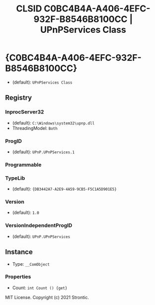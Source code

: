 ﻿---
title: "CLSID C0BC4B4A-A406-4EFC-932F-B8546B8100CC | UPnPServices Class"
excerpt: What is COM-Object CLSID C0BC4B4A-A406-4EFC-932F-B8546B8100CC?
---

# {C0BC4B4A-A406-4EFC-932F-B8546B8100CC}

* (default): `UPnPServices Class`

## Registry


### InprocServer32

* (default): `C:\Windows\system32\upnp.dll`
* ThreadingModel: `Both`

### ProgID

* (default): `UPnP.UPnPServices.1`

### Programmable


### TypeLib

* (default): `{DB3442A7-A2E9-4A59-9CB5-F5C1A5D901E5}`

### Version

* (default): `1.0`

### VersionIndependentProgID

* (default): `UPnP.UPnPServices`

## Instance

* Type: `__ComObject`

### Properties

* Count: `int Count () {get} `

MIT License. Copyright (c) 2021 Strontic.


